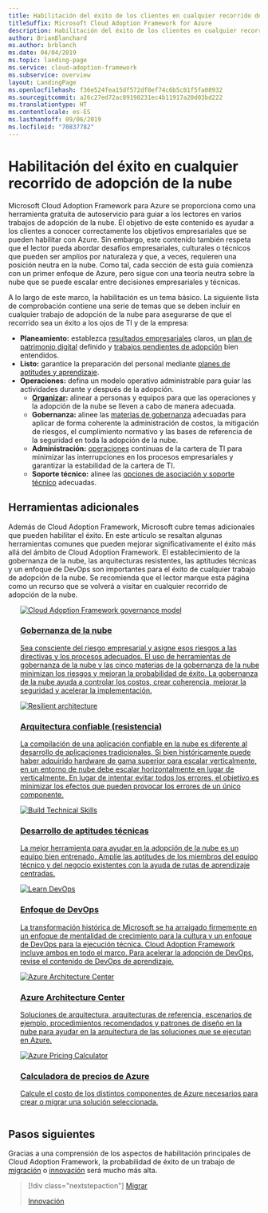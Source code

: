 ```yaml
---
title: Habilitación del éxito de los clientes en cualquier recorrido de adopción de la nube
titleSuffix: Microsoft Cloud Adoption Framework for Azure
description: Habilitación del éxito de los clientes en cualquier recorrido de adopción de la nube
author: BrianBlanchard
ms.author: brblanch
ms.date: 04/04/2019
ms.topic: landing-page
ms.service: cloud-adoption-framework
ms.subservice: overview
layout: LandingPage
ms.openlocfilehash: f36e524fea15df572df8ef74c6b5c81f5fa08932
ms.sourcegitcommit: a26c27ed72ac89198231ec4b11917a20d03bd222
ms.translationtype: HT
ms.contentlocale: es-ES
ms.lasthandoff: 09/06/2019
ms.locfileid: "70837782"
---
```

# <a name="enable-success-across-any-cloud-adoption-journey"></a>Habilitación del éxito en cualquier recorrido de adopción de la nube

Microsoft Cloud Adoption Framework para Azure se proporciona como una herramienta gratuita de autoservicio para guiar a los lectores en varios trabajos de adopción de la nube. El objetivo de este contenido es ayudar a los clientes a conocer correctamente los objetivos empresariales que se pueden habilitar con Azure. Sin embargo, este contenido también respeta que el lector pueda abordar desafíos empresariales, culturales o técnicos que pueden ser amplios por naturaleza y que, a veces, requieren una posición neutra en la nube. Como tal, cada sección de esta guía comienza con un primer enfoque de Azure, pero sigue con una teoría neutra sobre la nube que se puede escalar entre decisiones empresariales y técnicas.

A lo largo de este marco, la habilitación es un tema básico. La siguiente lista de comprobación contiene una serie de temas que se deben incluir en cualquier trabajo de adopción de la nube para asegurarse de que el recorrido sea un éxito a los ojos de TI y de la empresa:

- **Planeamiento:** establezca [resultados empresariales](../business-strategy/business-outcomes/index.md) claros, un [plan de patrimonio digital](../digital-estate/index.md) definido y [trabajos pendientes de adopción](../migrate/migration-considerations/prerequisites/migration-backlog-review.md) bien entendidos.
- **Listo:** garantice la preparación del personal mediante [planes de aptitudes y aprendizaje](../ready/technical-skills.md).
- **Operaciones:** defina un modelo operativo administrable para guiar las actividades durante y después de la adopción.
  - **[Organizar](../organization/index.md):** alinear a personas y equipos para que las operaciones y la adopción de la nube se lleven a cabo de manera adecuada.
  - **Gobernanza:** alinee las [materias de gobernanza](../governance/index.md) adecuadas para aplicar de forma coherente la administración de costos, la mitigación de riesgos, el cumplimiento normativo y las bases de referencia de la seguridad en toda la adopción de la nube.
  - **Administración:** [operaciones](../operations/index.md) continuas de la cartera de TI para minimizar las interrupciones en los procesos empresariales y garantizar la estabilidad de la cartera de TI.
  - **Soporte técnico:** alinee las [opciones de asociación y soporte técnico](../migrate/migration-considerations/assess/partnership-options.md) adecuadas.

## <a name="additional-tools"></a>Herramientas adicionales

Además de Cloud Adoption Framework, Microsoft cubre temas adicionales que pueden habilitar el éxito. En este artículo se resaltan algunas herramientas comunes que pueden mejorar significativamente el éxito más allá del ámbito de Cloud Adoption Framework. El establecimiento de la gobernanza de la nube, las arquitecturas resistentes, las aptitudes técnicas y un enfoque de DevOps son importantes para el éxito de cualquier trabajo de adopción de la nube. Se recomienda que el lector marque esta página como un recurso que se volverá a visitar en cualquier recorrido de adopción de la nube.

<!-- markdownlint-disable MD033 -->

<ul class="panelContent cardsH">
<li style="display: flex; flex-direction: column;">
    <a href="../governance/journeys/index.md" style="display: flex; flex-direction: column; flex: 1 0 auto;">
        <div class="cardSize" style="flex: 1 0 auto; display: flex;">
            <div class="cardPadding" style="display: flex;">
                <div class="card">
                    <div class="cardImageOuter">
                        <div class="cardImage bgdAccent1">
                            <img alt="Cloud Adoption Framework governance model" src="../_images/operational-transformation-govern-highres.png" data-linktype="external" />
                        </div>
                    </div>
                    <div class="cardText">
                        <h3>Gobernanza de la nube</h3>
                        <p>Sea consciente del riesgo empresarial y asigne esos riesgos a las directivas y los procesos adecuados. El uso de herramientas de gobernanza de la nube y las cinco materias de la gobernanza de la nube minimizan los riesgos y mejoran la probabilidad de éxito. La gobernanza de la nube ayuda a controlar los costos, crear coherencia, mejorar la seguridad y acelerar la implementación.</p>
                    </div>
                </div>
            </div>
        </div>
    </a>
</li>
<li style="display: flex; flex-direction: column;">
    <a href="https://docs.microsoft.com/azure/architecture/reliability" style="display: flex; flex-direction: column; flex: 1 0 auto;">
        <div class="cardSize" style="flex: 1 0 auto; display: flex;">
            <div class="cardPadding" style="display: flex;">
                <div class="card">
                    <div class="cardImageOuter">
                        <div class="cardImage bgdAccent1">
                            <img alt="Resilient architecture" src="https://docs.microsoft.com/azure/architecture/resiliency/images/redundancy.svg" data-linktype="external" />
                        </div>
                    </div>
                    <div class="cardText">
                        <h3>Arquitectura confiable (resistencia)</h3>
                        <p>La compilación de una aplicación confiable en la nube es diferente al desarrollo de aplicaciones tradicionales. Si bien históricamente puede haber adquirido hardware de gama superior para escalar verticalmente, en un entorno de nube debe escalar horizontalmente en lugar de verticalmente. En lugar de intentar evitar todos los errores, el objetivo es minimizar los efectos que pueden provocar los errores de un único componente.</p>
                    </div>
                </div>
            </div>
        </div>
    </a>
</li>
<li style="display: flex; flex-direction: column;">
    <a href="../ready/technical-skills.md" style="display: flex; flex-direction: column; flex: 1 0 auto;">
        <div class="cardSize" style="flex: 1 0 auto; display: flex;">
            <div class="cardPadding" style="display: flex;">
                <div class="card">
                    <div class="cardImageOuter">
                        <div class="cardImage bgdAccent1">
                            <img alt="Build Technical Skills" src="https://docs.microsoft.com/media/learn/Product/Learn/learningpath_graphic.svg" data-linktype="external" />
                        </div>
                    </div>
                    <div class="cardText">
                        <h3>Desarrollo de aptitudes técnicas</h3>
                        <p>La mejor herramienta para ayudar en la adopción de la nube es un equipo bien entrenado. Amplíe las aptitudes de los miembros del equipo técnico y del negocio existentes con la ayuda de rutas de aprendizaje centradas.</p>
                    </div>
                </div>
            </div>
        </div>
    </a>
</li>
<li style="display: flex; flex-direction: column;">
    <a href="https://docs.microsoft.com/azure/devops/learn/" style="display: flex; flex-direction: column; flex: 1 0 auto;">
        <div class="cardSize" style="flex: 1 0 auto; display: flex;">
            <div class="cardPadding" style="display: flex;">
                <div class="card">
                    <div class="cardImageOuter">
                        <div class="cardImage bgdAccent1">
                            <img alt="Learn DevOps" src="https://docs.microsoft.com/azure/devops/learn/_img/learn-devops.svg" data-linktype="external" />
                        </div>
                    </div>
                    <div class="cardText">
                        <h3>Enfoque de DevOps</h3>
                        <p>La transformación histórica de Microsoft se ha arraigado firmemente en un enfoque de mentalidad de crecimiento para la cultura y un enfoque de DevOps para la ejecución técnica. Cloud Adoption Framework incluye ambos en todo el marco. Para acelerar la adopción de DevOps, revise el contenido de DevOps de aprendizaje.</p>
                    </div>
                </div>
            </div>
        </div>
    </a>
</li>
<li style="display: flex; flex-direction: column;">
    <a href="https://docs.microsoft.com/azure/architecture/" style="display: flex; flex-direction: column; flex: 1 0 auto;">
        <div class="cardSize" style="flex: 1 0 auto; display: flex;">
            <div class="cardPadding" style="display: flex;">
                <div class="card">
                    <div class="cardImageOuter">
                        <div class="cardImage bgdAccent1">
                            <img alt="Azure Architecture Center" src="https://docs.microsoft.com/azure/architecture/example-scenario/data/media/architecture-data-warehouse.png" data-linktype="external" />
                        </div>
                    </div>
                    <div class="cardText">
                        <h3>Azure Architecture Center</h3>
                        <p>Soluciones de arquitectura, arquitecturas de referencia, escenarios de ejemplo, procedimientos recomendados y patrones de diseño en la nube para ayudar en la arquitectura de las soluciones que se ejecutan en Azure.</p>
                    </div>
                </div>
            </div>
        </div>
    </a>
</li>
<li style="display: flex; flex-direction: column;">
    <a href="https://azure.microsoft.com/pricing/calculator/" style="display: flex; flex-direction: column; flex: 1 0 auto;">
        <div class="cardSize" style="flex: 1 0 auto; display: flex;">
            <div class="cardPadding" style="display: flex;">
                <div class="card">
                    <div class="cardImageOuter">
                        <div class="cardImage bgdAccent1">
                            <img alt="Azure Pricing Calculator" src="../_images/calculator-preview.png" data-linktype="external" />
                        </div>
                    </div>
                    <div class="cardText">
                        <h3>Calculadora de precios de Azure</h3>
                        <p>Calcule el costo de los distintos componentes de Azure necesarios para crear o migrar una solución seleccionada.</p>
                    </div>
                </div>
            </div>
        </div>
    </a>
</li>
</ul>

<!-- markdownlint-enable MD033 -->

## <a name="next-steps"></a>Pasos siguientes

Gracias a una comprensión de los aspectos de habilitación principales de Cloud Adoption Framework, la probabilidad de éxito de un trabajo de [migración](./migrate.md) o [innovación](./innovate.md) será mucho más alta.

> [!div class="nextstepaction"]
> [Migrar](./migrate.md)
>
> [Innovación](./innovate.md)

